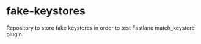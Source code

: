# fake-keystores
Repository to store fake keystores in order to test Fastlane match_keystore plugin.
